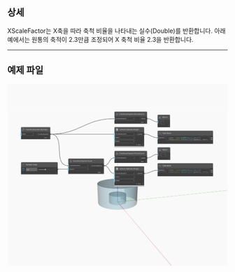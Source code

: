 ## 상세
XScaleFactor는 X축을 따라 축척 비율을 나타내는 실수(Double)를 반환합니다. 아래 예에서는 원통의 축적이 2.3만큼 조정되어 X 축척 비율 2.3을 반환합니다.
___
## 예제 파일

![XScaleFactor](./Autodesk.DesignScript.Geometry.CoordinateSystem.XScaleFactor_img.jpg)

